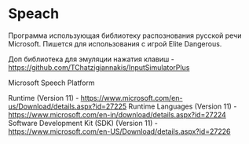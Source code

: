 # Speach
Программа использующая библиотеку распознования русской речи Microsoft.
Пишется для использования с игрой Elite Dangerous.

Доп библиотека для эмуляции нажатия клавиш - https://github.com/TChatzigiannakis/InputSimulatorPlus


Microsoft Speech Platform

Runtime (Version 11) - https://www.microsoft.com/en-us/Download/details.aspx?id=27225
Runtime Languages (Version 11) - https://www.microsoft.com/en-in/download/details.aspx?id=27224
Software Development Kit (SDK) (Version 11) - https://www.microsoft.com/en-US/Download/details.aspx?id=27226
